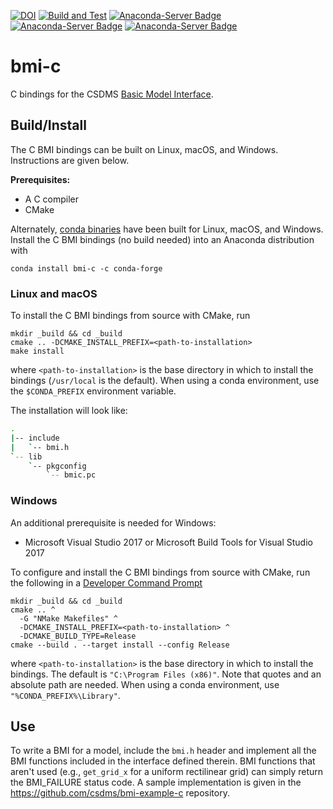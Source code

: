 [![DOI](https://zenodo.org/badge/27887433.svg)](https://zenodo.org/badge/latestdoi/27887433)
[![Build and Test](https://github.com/csdms/bmi-c/actions/workflows/test.yml/badge.svg)](https://github.com/csdms/bmi-c/actions/workflows/test.yml)
[![Anaconda-Server Badge](https://anaconda.org/conda-forge/bmi-c/badges/version.svg)](https://anaconda.org/conda-forge/bmi-c)
[![Anaconda-Server Badge](https://anaconda.org/conda-forge/bmi-c/badges/platforms.svg)](https://anaconda.org/conda-forge/bmi-c)
[![Anaconda-Server Badge](https://anaconda.org/conda-forge/bmi-c/badges/downloads.svg)](https://anaconda.org/conda-forge/bmi-c)

# bmi-c

C bindings for the CSDMS [Basic Model Interface](https://bmi.readthedocs.io).


## Build/Install

The C BMI bindings can be built on Linux, macOS, and Windows.
Instructions are given below.

**Prerequisites:**
* A C compiler
* CMake

Alternately,
[conda binaries](https://anaconda.org/conda-forge/bmi-c)
have been built for Linux, macOS, and Windows.
Install the C BMI bindings (no build needed)
into an Anaconda distribution with

    conda install bmi-c -c conda-forge

### Linux and macOS

To install the C BMI bindings from source with CMake, run

    mkdir _build && cd _build
    cmake .. -DCMAKE_INSTALL_PREFIX=<path-to-installation>
    make install

where `<path-to-installation>` is the base directory
in which to install the bindings (`/usr/local` is the default).
When using a conda environment,
use the `$CONDA_PREFIX` environment variable.

The installation will look like:

```bash
.
|-- include
|   `-- bmi.h
`-- lib
    `-- pkgconfig
        `-- bmic.pc
```

### Windows

An additional prerequisite is needed for Windows:

* Microsoft Visual Studio 2017 or Microsoft Build Tools for Visual Studio 2017

To configure and install the C BMI bindings from source with CMake,
run the following in a [Developer Command Prompt](https://docs.microsoft.com/en-us/dotnet/framework/tools/developer-command-prompt-for-vs)

    mkdir _build && cd _build
    cmake .. ^
	  -G "NMake Makefiles" ^
	  -DCMAKE_INSTALL_PREFIX=<path-to-installation> ^
	  -DCMAKE_BUILD_TYPE=Release
	cmake --build . --target install --config Release

where `<path-to-installation>` is the base directory in which to install the bindings.
The default is `"C:\Program Files (x86)"`.
Note that quotes and an absolute path are needed.
When using a conda environment, use `"%CONDA_PREFIX%\Library"`.

## Use

To write a BMI for a model,
include the `bmi.h` header and implement all the BMI functions
included in the interface defined therein.
BMI functions that aren't used
(e.g., `get_grid_x` for a uniform rectilinear grid)
can simply return the BMI_FAILURE status code.
A sample implementation is given in the
https://github.com/csdms/bmi-example-c
repository.
